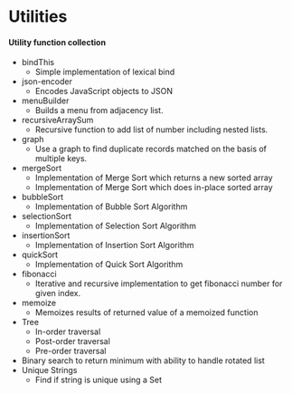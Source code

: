 Utilities
=========

#### Utility function collection

+ bindThis
    + Simple implementation of lexical bind
+ json-encoder
    + Encodes JavaScript objects to JSON
+ menuBuilder
    + Builds a menu from adjacency list.
+ recursiveArraySum
    + Recursive function to add list of number including nested lists.
+ graph
    + Use a graph to find duplicate records matched on the basis of multiple keys.
+ mergeSort
    + Implementation of Merge Sort which returns a new sorted array
    + Implementation of Merge Sort which does in-place sorted array
+ bubbleSort
    + Implementation of Bubble Sort Algorithm
+ selectionSort
    + Implementation of Selection Sort Algorithm
+ insertionSort
    + Implementation of Insertion Sort Algorithm
+ quickSort
    + Implementation of Quick Sort Algorithm    
+ fibonacci
    + Iterative and recursive implementation to get fibonacci number for given index.
+ memoize
    + Memoizes results of returned value of a memoized function
+ Tree
    + In-order traversal
    + Post-order traversal
    + Pre-order traversal
+ Binary search to return minimum with ability to handle rotated list
+ Unique Strings
    + Find if string is unique using a Set 
